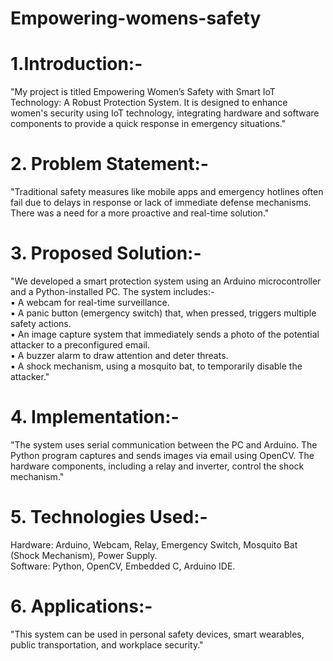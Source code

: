 # Empowering-womens-safety
# 1.Introduction:-
"My project is titled Empowering Women’s Safety with Smart IoT Technology: A Robust Protection System. It is designed to enhance women's security using IoT technology, integrating hardware and software components to provide a quick response in emergency situations."<br>
# 2. Problem Statement:-
"Traditional safety measures like mobile apps and emergency hotlines often fail due to delays in response or lack of immediate defense mechanisms. There was a need for a more proactive and real-time solution."<br>
# 3. Proposed Solution:-
"We developed a smart protection system using an Arduino microcontroller and a Python-installed PC. The system includes:-<br>
▪ A webcam for real-time surveillance.<br>
▪ A panic button (emergency switch) that, when pressed, triggers multiple safety actions.<br>
▪ An image capture system that immediately sends a photo of the potential attacker to a preconfigured email.<br>
▪ A buzzer alarm to draw attention and deter threats.<br>
▪ A shock mechanism, using a mosquito bat, to temporarily disable the attacker."<br>
# 4. Implementation:-
"The system uses serial communication between the PC and Arduino. The Python program captures and sends images via email using OpenCV. The hardware components, including a relay and inverter, control the shock mechanism."<br>
# 5. Technologies Used:-
Hardware: Arduino, Webcam, Relay, Emergency Switch, Mosquito Bat (Shock Mechanism), Power Supply.<br>
Software: Python, OpenCV, Embedded C, Arduino IDE. <br>
# 6. Applications:-
"This system can be used in personal safety devices, smart wearables, public transportation, and workplace security."
